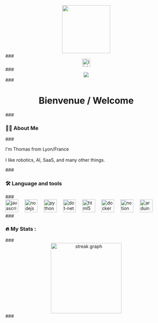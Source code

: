 <div align="center">
  <img height="150" src="https://media4.giphy.com/media/v1.Y2lkPTc5MGI3NjExMnRlOW14bWIxbWh6bjY2dGc3aDc5bW9nNXViNDRidWJwMDk1OGR1eCZlcD12MV9pbnRlcm5hbF9naWZfYnlfaWQmY3Q9Zw/GghGKaZ8JeHJx0apQC/giphy.gif"  />
</div>
###
<div align="center">
  <a href="https://www.linkedin.com/in/thomas-lefort-3a82b5a8/" target="_blank">
    <img src="https://img.shields.io/static/v1?message=LinkedIn&logo=linkedin&label=&color=0077B5&logoColor=white&labelColor=&style=for-the-badge" height="25" alt="linkedin logo"  />
  </a>
</div>
###
<div align="center">
  <img src="https://visitor-badge.laobi.icu/badge?page_id=t-lefort.t-lefort&"  />
</div>
###
<h1 align="center">Bienvenue / Welcome</h1>
###
<h3 align="left">👩‍💻  About Me</h3>
###
<p align="left">I'm Thomas from Lyon/France<br><br>I like robotics, AI, SaaS, and many other things.</p>
###
<h3 align="left">🛠 Language and tools</h3>
###
<div align="left">
  <img src="https://skillicons.dev/icons?i=js" height="40" alt="javascript logo"  />
  <img width="12" />
  <img src="https://cdn.jsdelivr.net/gh/devicons/devicon/icons/nodejs/nodejs-original.svg" height="40" alt="nodejs logo"  />
  <img width="12" />
  <img src="https://skillicons.dev/icons?i=py" height="40" alt="python logo"  />
  <img width="12" />
  <img src="https://cdn.jsdelivr.net/gh/devicons/devicon/icons/dot-net/dot-net-original.svg" height="40" alt="dot-net logo"  />
  <img width="12" />
  <img src="https://cdn.jsdelivr.net/gh/devicons/devicon/icons/html5/html5-original.svg" height="40" alt="html5 logo"  />
  <img width="12" />
  <img src="https://cdn.jsdelivr.net/gh/devicons/devicon/icons/docker/docker-plain-wordmark.svg" height="40" alt="docker logo"  />
  <img width="12" />
  <img src="https://cdn.jsdelivr.net/gh/devicons/devicon/icons/notion/notion-original.svg" height="40" alt="notion logo"  />
  <img width="12" />
  <img src="https://cdn.jsdelivr.net/gh/devicons/devicon/icons/arduino/arduino-original.svg" height="40" alt="arduino logo"  />
</div>
###
<h3 align="left">🔥   My Stats :</h3>
###
<div align="center">
  <img src="https://streak-stats.demolab.com?user=t-lefort&locale=en&mode=daily&theme=dark&hide_border=false&border_radius=5&order=3" height="220" alt="streak graph"  />
</div>
###
